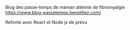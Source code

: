 Blog des passe-temps de maman atteinte de fibromyalgie
https://www.blog-passetemps.benpilliez.com/

Refonte avec React et Node js de prévu
